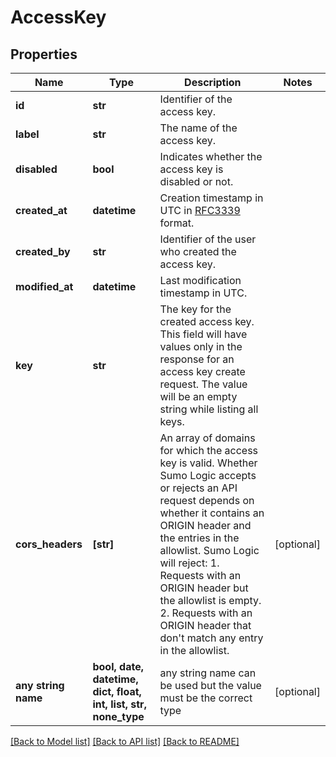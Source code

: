 # AccessKey


## Properties
Name | Type | Description | Notes
------------ | ------------- | ------------- | -------------
**id** | **str** | Identifier of the access key. | 
**label** | **str** | The name of the access key. | 
**disabled** | **bool** | Indicates whether the access key is disabled or not. | 
**created_at** | **datetime** | Creation timestamp in UTC in [RFC3339](https://tools.ietf.org/html/rfc3339) format. | 
**created_by** | **str** | Identifier of the user who created the access key. | 
**modified_at** | **datetime** | Last modification timestamp in UTC. | 
**key** | **str** | The key for the created access key. This field will have values only in the response for an access key create request. The value will be an empty string while listing all keys. | 
**cors_headers** | **[str]** | An array of domains for which the access key is valid. Whether Sumo Logic accepts or rejects an API request depends on whether it contains an ORIGIN header and the entries in the allowlist. Sumo Logic will reject:   1. Requests with an ORIGIN header but the allowlist is empty.   2. Requests with an ORIGIN header that don&#39;t match any entry in the allowlist. | [optional] 
**any string name** | **bool, date, datetime, dict, float, int, list, str, none_type** | any string name can be used but the value must be the correct type | [optional]

[[Back to Model list]](../README.md#documentation-for-models) [[Back to API list]](../README.md#documentation-for-api-endpoints) [[Back to README]](../README.md)


